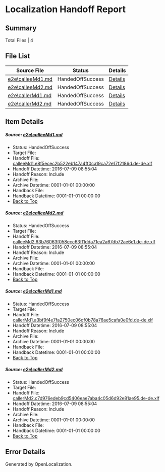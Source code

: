 # <a name='report-top'></a> Localization Handoff Report

## Summary
 Total Files | 4

## File List
 Source File | Status | Details 
 ----------- | ------ | ------- 
 [e2e\calleeMd1.md](https://github.com/OpenLocalizationTestOrg/oltest/blob/61664cf59e0c84cea89ada4bdd008274f73716c1/e2e/calleeMd1.md) | HandedOffSuccess | [Details](#ef3e36c96469484e0108b3efab87d9c06983cff01)
 [e2e\calleeMd2.md](https://github.com/OpenLocalizationTestOrg/oltest/blob/61664cf59e0c84cea89ada4bdd008274f73716c1/e2e/calleeMd2.md) | HandedOffSuccess | [Details](#f204f074c2d3aa7f3307e40047b03b64f29f6f4c2)
 [e2e\callerMd1.md](https://github.com/OpenLocalizationTestOrg/oltest/blob/61664cf59e0c84cea89ada4bdd008274f73716c1/e2e/callerMd1.md) | HandedOffSuccess | [Details](#7f0958c765a9bc19a90102e23ad307d5eecd7c103)
 [e2e\callerMd2.md](https://github.com/OpenLocalizationTestOrg/oltest/blob/61664cf59e0c84cea89ada4bdd008274f73716c1/e2e/callerMd2.md) | HandedOffSuccess | [Details](#8845e3e50cd5361f75dc2e482c84e5d9b18aa9c94)

## Item Details
##### <a name='ef3e36c96469484e0108b3efab87d9c06983cff01'></a> Source: [e2e\calleeMd1.md](https://github.com/OpenLocalizationTestOrg/oltest/blob/61664cf59e0c84cea89ada4bdd008274f73716c1/e2e/calleeMd1.md)
* Status: HandedOffSuccess
* Target File: 
* Handoff File: [calleeMd1.e8f5ecec2b522eb147a4ff0ca19ca72e17f2186d.de-de.xlf](https://github.com/OpenLocalizationTestOrg/olhandoff-e2e/blob/43ebd6147e94d0721089ec08aff1a22632e11693/ol-handoff/OpenLocalizationTestOrg/oltest-dede-fly/ci/ht/calleeMd1.e8f5ecec2b522eb147a4ff0ca19ca72e17f2186d.de-de.xlf)
* Handoff Datetime: 2016-07-09 08:55:04
* Handoff Reason: Include
* Archive File: 
* Archive Datetime: 0001-01-01 00:00:00
* Handback File: 
* Handback Datetime: 0001-01-01 00:00:00
* [Back to Top](#report-top)

##### <a name='f204f074c2d3aa7f3307e40047b03b64f29f6f4c2'></a> Source: [e2e\calleeMd2.md](https://github.com/OpenLocalizationTestOrg/oltest/blob/61664cf59e0c84cea89ada4bdd008274f73716c1/e2e/calleeMd2.md)
* Status: HandedOffSuccess
* Target File: 
* Handoff File: [calleeMd2.63b76063f058ecc63ff1dda71ea2a67db72ae6e1.de-de.xlf](https://github.com/OpenLocalizationTestOrg/olhandoff-e2e/blob/43ebd6147e94d0721089ec08aff1a22632e11693/ol-handoff/OpenLocalizationTestOrg/oltest-dede-fly/ci/ht/calleeMd2.63b76063f058ecc63ff1dda71ea2a67db72ae6e1.de-de.xlf)
* Handoff Datetime: 2016-07-09 08:55:04
* Handoff Reason: Include
* Archive File: 
* Archive Datetime: 0001-01-01 00:00:00
* Handback File: 
* Handback Datetime: 0001-01-01 00:00:00
* [Back to Top](#report-top)

##### <a name='7f0958c765a9bc19a90102e23ad307d5eecd7c103'></a> Source: [e2e\callerMd1.md](https://github.com/OpenLocalizationTestOrg/oltest/blob/61664cf59e0c84cea89ada4bdd008274f73716c1/e2e/callerMd1.md)
* Status: HandedOffSuccess
* Target File: 
* Handoff File: [callerMd1.a3bf9f4e7fa2750ec06df0b78a76ae5cafa0e0fd.de-de.xlf](https://github.com/OpenLocalizationTestOrg/olhandoff-e2e/blob/43ebd6147e94d0721089ec08aff1a22632e11693/ol-handoff/OpenLocalizationTestOrg/oltest-dede-fly/ci/ht/callerMd1.a3bf9f4e7fa2750ec06df0b78a76ae5cafa0e0fd.de-de.xlf)
* Handoff Datetime: 2016-07-09 08:55:04
* Handoff Reason: Include
* Archive File: 
* Archive Datetime: 0001-01-01 00:00:00
* Handback File: 
* Handback Datetime: 0001-01-01 00:00:00
* [Back to Top](#report-top)

##### <a name='8845e3e50cd5361f75dc2e482c84e5d9b18aa9c94'></a> Source: [e2e\callerMd2.md](https://github.com/OpenLocalizationTestOrg/oltest/blob/61664cf59e0c84cea89ada4bdd008274f73716c1/e2e/callerMd2.md)
* Status: HandedOffSuccess
* Target File: 
* Handoff File: [callerMd2.c7d976edeb9cd5406eae7aba4c05d6d92e81ae95.de-de.xlf](https://github.com/OpenLocalizationTestOrg/olhandoff-e2e/blob/43ebd6147e94d0721089ec08aff1a22632e11693/ol-handoff/OpenLocalizationTestOrg/oltest-dede-fly/ci/ht/callerMd2.c7d976edeb9cd5406eae7aba4c05d6d92e81ae95.de-de.xlf)
* Handoff Datetime: 2016-07-09 08:55:04
* Handoff Reason: Include
* Archive File: 
* Archive Datetime: 0001-01-01 00:00:00
* Handback File: 
* Handback Datetime: 0001-01-01 00:00:00
* [Back to Top](#report-top)


## Error Details

Generated by OpenLocalization.
